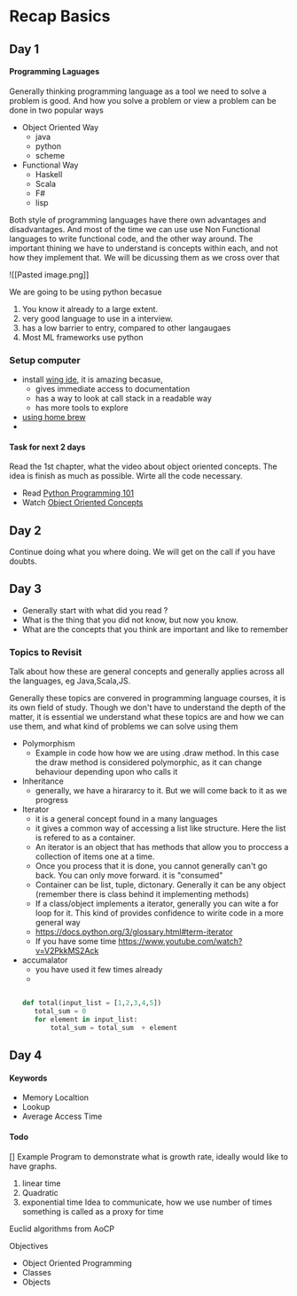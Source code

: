 # Recap Basics
## Day 1
####  Programming Laguages 
Generally thinking programming language as a tool we need to solve a problem is good. And how you solve a problem or view a problem can be done in two popular ways
-   Object Oriented Way
	-   java 
	-   python
	-   scheme
-   Functional Way
	-   Haskell
	-   Scala
	-   F#
	-   lisp

Both style of programming languages have there own advantages and disadvantages. And most of the time we can use use Non Functional languages to write functional code, and the other way around. The important thining we have to understand is concepts within each, and not how they implement that. We will be dicussing them as we cross over that

![[Pasted image.png]]

We are going to be using python becasue
1. You know it already to a large extent.
2. very good language to use in a interview. 
3. has a low barrier to entry, compared to other langaugaes
4. Most ML frameworks use python


### Setup computer 
- install [wing ide](https://wingware.com/downloads/wing-personal), it is amazing becasue, 
	- gives immediate access to documentation
	- has a way to look at call stack in a readable way 
	- has more tools to explore
- [using home brew](https://gist.github.com/iexa/2ac761bfd96ab78988b76c030d54a5b8)
- 



####  Task for next 2 days
Read the 1st chapter, what the video about object oriented concepts. The idea is finish as much as possible. Wirte all the code necessary.  
- Read [Python Programming 101](https://link.springer.com/chapter/10.1007/978-3-319-13072-9_1)
- Watch [Object Oriented Concepts](https://www.youtube.com/watch?v=WcTPZjUHpUI&list=PL1DE477438120C9EF&index=31) 



## Day 2
Continue doing what you where doing. We will get on the call if you have doubts.

## Day 3
- Generally start with what did you read ? 
- What is the thing that you did not know, but now you know. 
- What are the concepts that you think are important and like to remember



### Topics to Revisit 
Talk about how these are general concepts and generally applies across all the languages, eg Java,Scala,JS.

Generally these topics are convered in programming language courses, it is its own field of study. Though we don't have to understand the depth of the matter, it is essential we understand what these topics are and how we can use them, and what kind of problems we can solve using them

 - Polymorphism
	 - Example in code how how we are using .draw method. In this case the draw method is considered polymorphic, as it can change behaviour depending upon who calls it
 - Inheritance
	 - generally, we have a hirararcy to it. But we will come back to it as we progress
 - Iterator
	 - it is a general concept found in a many languages
	 - it gives a common way of accessing a list like structure. Here the list is refered to as a container. 
	 - An iterator is an object that has methods that allow you to proccess a collection of items one at a time.
	 - Once you process that it is done, you cannot generally can't go back. You can only move forward.  it is "consumed"
	 - Container can be list, tuple, dictonary. Generally it can be any object (remember there is class behind it implementing methods)
	 - If a class/object implements a iterator, generally you can wite a for loop for it. This kind of provides confidence to wirite code in a more general way 
	 - https://docs.python.org/3/glossary.html#term-iterator 
	 - If you have some time https://www.youtube.com/watch?v=V2PkkMS2Ack
 - accumalator 
	 - you have used it few times already 
	 - 
	 ```python
	 
	 def total(input_list = [1,2,3,4,5])
	 	total_sum = 0
		for element in input_list:
			total_sum = total_sum  + element
	 ```
 
 
 
## Day 4 
 
#### Keywords
- Memory Localtion
- Lookup
- Average Access Time


#### Todo
[] Example Program to demonstrate what is growth rate, ideally would like to have graphs. 
1. linear time 
2. Quadratic
3. exponential time
Idea to communicate, how we use number of times something is called as a proxy for time



Euclid algorithms from AoCP


Objectives 
- Object Oriented Programming
- Classes
- Objects